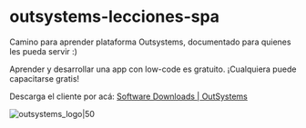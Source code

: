 # outsystems-lecciones-spa

Camino para aprender plataforma Outsystems, documentado para quienes les pueda servir :)

Aprender y desarrollar una app con low-code es gratuito. ¡Cualquiera puede capacitarse gratis!

Descarga el cliente por acá: [Software Downloads | OutSystems](https://www.outsystems.com/downloads/)

![outsystems_logo|50](https://github.com/panchojavnav/outsystems-lecciones-spa/blob/main/outsystems_logo.jpg)
